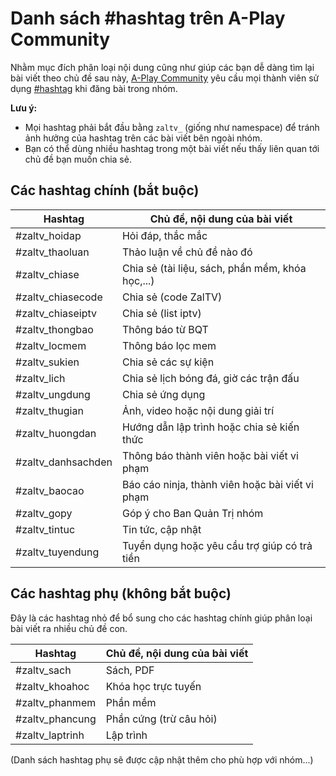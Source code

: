 # Danh sách #hashtag trên A-Play Community

Nhằm mục đích phân loại nội dung cũng như giúp các bạn dễ dàng tìm lại bài viết theo chủ đề sau này, [A-Play Community](https://www.facebook.com/groups/aplay.community) yêu cầu mọi thành viên sử dụng [#hashtag](https://www.facebook.com/help/587836257914341) khi đăng bài trong nhóm.

**Lưu ý:**
- Mọi hashtag phải bắt đầu bằng `zaltv_` (giống như namespace) để tránh ảnh hưởng của hashtag trên các bài viết bên ngoài nhóm.
- Bạn có thể dùng nhiều hashtag trong một bài viết nếu thấy liên quan tới chủ đề bạn muốn chia sẻ.

## Các hashtag chính (bắt buộc)

| Hashtag            | Chủ đề, nội dung của bài viết                    |
|--------------------|--------------------------------------------------|
| #zaltv_hoidap     | Hỏi đáp, thắc mắc                                |
| #zaltv_thaoluan   | Thảo luận về chủ đề nào đó                       |
| #zaltv_chiase     | Chia sẻ (tài liệu, sách, phần mềm, khóa học,...) |
| #zaltv_chiasecode | Chia sẻ (code ZalTV)                             |
| #zaltv_chiaseiptv | Chia sẻ (list iptv)                              |
| #zaltv_thongbao   | Thông báo từ BQT                                 |
| #zaltv_locmem     | Thông báo lọc mem                                |
| #zaltv_sukien     | Chia sẻ các sự kiện                              |
| #zaltv_lich       | Chia sẻ lịch bóng đá, giờ các trận đấu           |
| #zaltv_ungdung    | Chia sẻ ứng dụng                                 |
| #zaltv_thugian    | Ảnh, video hoặc nội dung giải trí                |
| #zaltv_huongdan   | Hướng dẫn lập trình hoặc chia sẻ kiến thức       |
| #zaltv_danhsachden| Thông báo thành viên hoặc bài viết vi phạm       |
| #zaltv_baocao     | Báo cáo ninja, thành viên hoặc bài viết vi phạm  |
| #zaltv_gopy       | Góp ý cho Ban Quản Trị nhóm                      |
| #zaltv_tintuc     | Tin tức, cập nhật                                |
| #zaltv_tuyendung  | Tuyển dụng hoặc yêu cầu trợ giúp có trả tiền     |

## Các hashtag phụ (không bắt buộc)

Đây là các hashtag nhỏ để bổ sung cho các hashtag chính giúp phân loại bài viết ra nhiều chủ đề con.

| Hashtag             | Chủ đề, nội dung của bài viết |
|---------------------|-------------------------------|
| #zaltv_sach       | Sách, PDF                     |
| #zaltv_khoahoc      | Khóa học trực tuyến           |
| #zaltv_phanmem    | Phần mềm                      |
| #zaltv_phancung    | Phần cứng (trừ câu hỏi)       |
| #zaltv_laptrinh | Lập trình                     |

(Danh sách hashtag phụ sẽ được cập nhật thêm cho phù hợp với nhóm...)

